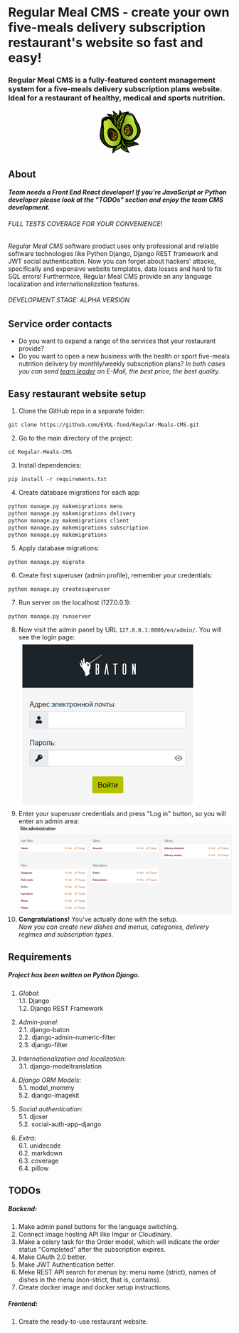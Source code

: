 # Regular Meal CMS - create your own five-meals delivery subscription restaurant's website so fast and easy!
### **Regular Meal CMS** is a fully-featured content management system for a five-meals delivery subscription plans website. Ideal for a restaurant of healthy, medical and sports nutrition.

<p align="center">
   <img src="docs/images/logo.png" alt="Regular Meal CMS logo"/>
</p>

## About
#### *Team needs a Front End React developer! If you're JavaScript or Python developer please look at the "TODOs" section and enjoy the team CMS development.*
###### FULL TESTS COVERAGE FOR YOUR CONVENIENCE!
*Regular Meal CMS* software product uses only professional and reliable software technologies like Python Django, Django REST framework and JWT social authentication. Now you can forget about hackers' attacks, specifically and expensive website templates, data losses and hard to fix SQL errors! Furthermore, Regular Meal CMS provide an any language localization and internationalization features.
###### DEVELOPMENT STAGE: ALPHA VERSION

## Service order contacts
* Do you want to expand a range of the services that your restaurant provide?
* Do you want to open a new business with the health or sport five-meals nutrition delivery by monthly/weekly subscription plans? 
*In both cases you can send [team leader](https://github.com/imgVOID) an E-Mail, the best price, the best quality.*


## Easy restaurant website setup
1. Clone the GitHub repo in a separate folder:
```
git clone https://github.com/EVOL-food/Regular-Meals-CMS.git
```
2. Go to the main directory of the project:
```
cd Regular-Meals-CMS
```
3. Install dependencies:
```
pip install -r requirements.txt
```
4. Create database migrations for each app:
```
python manage.py makemigrations menu
python manage.py makemigrations delivery
python manage.py makemigrations client
python manage.py makemigrations subscription
python manage.py makemigrations
```
5. Apply database migrations:
```
python manage.py migrate
```
6. Create first superuser (admin profile), remember your credentials:
```
python manage.py createsuperuser
```
7. Run server on the localhost (127.0.0.1):
```
python manage.py runserver
```
8. Now visit the admin panel by URL `127.0.0.1:8000/en/admin/`. You will see the login page:
   ![Admin panel login page](docs/images/admin_login_page.png)
9. Enter your superuser credentials and press "Log in" button, so you will enter an admin area:
   ![Admin panel main page](docs/images/admin_page.png)
10. **Congratulations!** You've actually done with the setup.  
*Now you can create new dishes and menus, categories, delivery regimes and subscription types.*

## Requirements
##### Project has been written on Python Django.
1. *Global*:  
  1.1. Django  
  1.2. Django REST Framework  

2. *Admin-panel*:  
  2.1. django-baton  
  2.2. django-admin-numeric-filter  
  2.3. django-filter  

3. *Internationalization and localization*:  
  3.1. django-modeltranslation  

4. *Django ORM Models*:  
  5.1. model_mommy  
  5.2. django-imagekit  

5. *Social authentication*:  
  5.1. djoser  
  5.2. social-auth-app-django  

6. *Extra*:  
  6.1. unidecode  
  6.2. markdown  
  6.3. coverage  
  6.4. pillow  

## TODOs
##### Backend:   
1. Make admin panel buttons for the language switching.
2. Connect image hosting API like Imgur or Cloudinary.
3. Make a celery task for the Order model, which will indicate the order status "Completed" after the subscription expires.
4. Make OAuth 2.0 better.
5. Make JWT Authentication better.
6. Meke REST API search for menus by: menu name (strict), names of dishes in the menu (non-strict, that is, contains).
7. Create docker image and docker setup instructions.
##### Frontend:   
1. Create the ready-to-use restaurant website.
